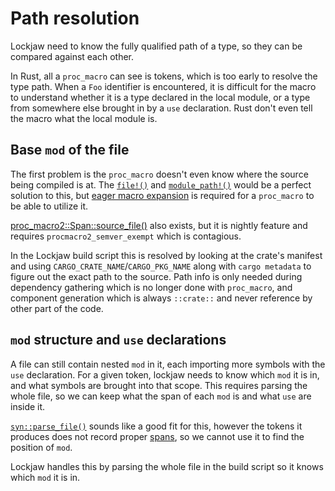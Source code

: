 # Path resolution

Lockjaw need to know the fully qualified path of a type, so they can be compared against each other.

In Rust, all a `proc_macro` can see is tokens, which is too early to resolve the type path. When a
`Foo` identifier is encountered, it is difficult for the macro to understand whether it is a type
declared in the local module, or a type from somewhere else brought in by a `use` declaration. Rust
don't even tell the macro what the local module is.

## Base `mod` of the file

The first problem is the `proc_macro` doesn't even know where the source being compiled is at. The
[`file!()`](https://doc.rust-lang.org/std/macro.file.html)
and [`module_path!()`](https://doc.rust-lang.org/std/macro.module_path.html) would be a perfect
solution to this, but [eager macro expansion](https://github.com/rust-lang/rfcs/pull/2320) is
required for a `proc_macro` to be able to utilize it.

[proc_macro2::Span::source_file()](https://docs.rs/proc-macro2/1.0.28/proc_macro2/struct.Span.html#method.source_file)
also exists, but it is nightly feature and requires `procmacro2_semver_exempt` which is contagious.

In the Lockjaw build script this is resolved by looking at the crate's manifest and using
`CARGO_CRATE_NAME`/`CARGO_PKG_NAME` along with `cargo metadata` to figure out the exact path to the source. Path info
is only needed during dependency gathering which is no longer done with `proc_macro`, and component generation which is
always `::crate::` and never reference by other part of the code.

## `mod` structure and `use` declarations

A file can still contain nested `mod` in it, each importing more symbols with the `use` declaration.
For a given token, lockjaw needs to know which `mod` it is in, and what symbols are brought into
that scope. This requires parsing the whole file, so we can keep what the span of each `mod` is and
what `use` are inside it.

[`syn::parse_file()`](https://docs.rs/syn/1.0.75/syn/fn.parse_file.html) sounds like a good fit for
this, however the tokens it produces does not record
proper [spans](https://docs.rs/proc-macro2/1.0.28/proc_macro2/struct.Span.html), so we cannot use it
to find the position of `mod`.

Lockjaw handles this by parsing the whole file in the build script so it knows which `mod` it is in.
